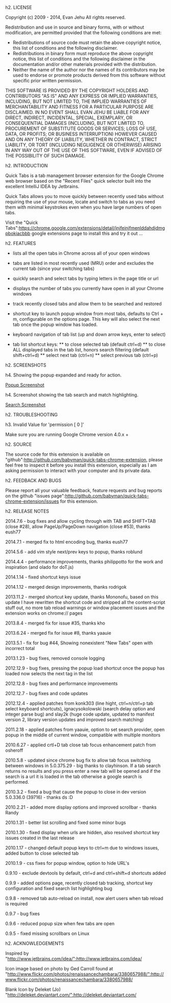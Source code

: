 h2. LICENSE

Copyright (c) 2009 - 2014, Evan Jehu
All rights reserved.

Redistribution and use in source and binary forms, with or without modification, are permitted provided that the following conditions are met:

* Redistributions of source code must retain the above copyright notice, this list of conditions and the following disclaimer.
* Redistributions in binary form must reproduce the above copyright notice, this list of conditions and the following disclaimer in the documentation and/or other materials provided with the distribution.
* Neither the name of the author nor the names of its contributors may be used to endorse or promote products derived from this software without specific prior written permission.

THIS SOFTWARE IS PROVIDED BY THE COPYRIGHT HOLDERS AND CONTRIBUTORS "AS IS" AND ANY EXPRESS OR IMPLIED WARRANTIES, INCLUDING, BUT NOT LIMITED TO, THE IMPLIED WARRANTIES OF MERCHANTABILITY AND FITNESS FOR A PARTICULAR PURPOSE ARE DISCLAIMED. IN NO EVENT SHALL EVAN JEHU BE LIABLE FOR ANY DIRECT, INDIRECT, INCIDENTAL, SPECIAL, EXEMPLARY, OR CONSEQUENTIAL DAMAGES (INCLUDING, BUT NOT LIMITED TO, PROCUREMENT OF SUBSTITUTE GOODS OR SERVICES; LOSS OF USE, DATA, OR PROFITS; OR BUSINESS INTERRUPTION) HOWEVER CAUSED AND ON ANY THEORY OF LIABILITY, WHETHER IN CONTRACT, STRICT LIABILITY, OR TORT (INCLUDING NEGLIGENCE OR OTHERWISE) ARISING IN ANY WAY OUT OF THE USE OF THIS SOFTWARE, EVEN IF ADVISED OF THE POSSIBILITY OF SUCH DAMAGE.


h2. INTRODUCTION

Quick Tabs is a tab management browser extension for the Google Chrome web browser based on the "Recent Files" quick selector built into the excellent IntelliJ IDEA by Jetbrains.

Quick Tabs allows you to move quickly between recently used tabs without requiring the use of your mouse, locate and switch to tabs as you need them with minimal keystrokes even when you have large numbers of open tabs.

Visit the "Quick Tabs":https://chrome.google.com/extensions/detail/jnjfeinjfmenlddahdjdmgpbokiacbbb google extensions page to install this and try it out ...


h2. FEATURES

* lists all the open tabs in Chrome across all of your open windows

* tabs are listed in most recently used (MRU) order and excludes the current tab (since your switching tabs)

* quickly search and select tabs by typing letters in the page title or url

* displays the number of tabs you currently have open in all your Chrome windows

* track recently closed tabs and allow them to be searched and restored

* shortcut key to launch popup window from most tabs, defaults to Ctrl + m, configurable on the options page.  This key will also select the next tab once the popup window has loaded.

* keyboard navigation of tab list (up and down arrow keys, enter to select)

* tab list shortcut keys:
** to close selected tab (default ctrl+d)
** to close ALL displayed tabs in the tab list, honors search filtering (default shift+ctrl+d)
** select next tab (ctrl+n)
** select previous tab (ctrl+p)



h2. SCREENSHOTS

h4. Showing the popup expanded and ready for action.

[Popup Screenshot](screenshots/in_action.png?raw=true)

h4. Screenshot showing the tab search and match highlighting.

[Search Screenshot](screenshots/searching_tabs.png?raw=true)


h2. TROUBLESHOOTING

h3. Invalid Value for 'permission [ 0 ]'

Make sure you are running Google Chrome version 4.0.x +

h2. SOURCE

The source code for this extension is available on "github":http://github.com/babyman/quick-tabs-chrome-extension, please feel free to inspect it before you install this extension, especially as I am asking permission to interact with your computer and its private data.


h2. FEEDBACK AND BUGS

Please report all your valuable feedback, feature requests and bug reports on the github "issues page":http://github.com/babyman/quick-tabs-chrome-extension/issues for this extension.


h2. RELEASE NOTES

2014.7.6 - bug fixes and allow cycling through with TAB and SHIFT+TAB (close #28), allow PageUp/PageDown navigation (close #53), thanks eush77

2014.7.1 - merged fix to html encoding bug, thanks eush77

2014.5.6 - add vim style next/prev keys to popup, thanks roblund

2014.4.4 - performance improvements, thanks philippotto for the work and inspiration (and olado for doT.js)

2014.1.14 - fixed shortcut keys issue

2014.1.12 - merged design improvements, thanks rodrigok

2013.11.2 - merged shortcut key update, thanks Mononofu, based on this update I have rewritten the shortcut code and stripped all the content-script stuff out, no more tab reload warnings or window placement issues and the extension works on chrome:// pages

2013.8.4 - merged fix for issue #35, thanks kho

2013.6.24 - merged fix for issue #8, thanks yaauie

2013.5.1 - fix for bug #44, Showing nonexistent "New Tabs" open with incorrect total

2013.1.23 - bug fixes, removed console logging

2012.12.9 - bug fixes, pressing the popup load shortcut once the popup has loaded now selects the next tag in the list

2012.12.8 - bug fixes and performance improvements

2012.12.7 - bug fixes and code updates

2012.12.4 - applied patches from konk303 (line hight, ctrl+n/ctrl+p tab select keyboard shortcuts), ignacysokolowski (search delay option and integer parse bug) and slay2k (huge code update, updated to manifest version 2, library version updates and improved search matching)

2011.2.18 - applied patches from yaauie, option to set search provider, open popup in the middle of current window, compatible with multiple monitors

2010.6.27 - applied crtl+D tab close tab focus enhancement patch from osheroff

2010.5.8 - updated since chrome bug fix to allow tab focus switching between windows in 5.0.375.29 - big thanks to clayhinson.  If a tab search returns no results and you press enter a new tab will be opened and if the search is a url it is loaded in the tab otherwise a google search is performed.

2010.3.2 - fixed a bug that cause the popup to close in dev version 5.0.336.0 (39716)  - thanks ds :D

2010.2.21 - added more display options and improved scrollbar - thanks Randy

2010.1.31 - better list scrolling and fixed some minor bugs

2010.1.30 - fixed display when urls are hidden, also resolved shortcut key issues created in the last release

2010.1.17 - changed default popup keys to ctrl+m due to windows issues, added button to close selected tab

2010.1.9 - css fixes for popup  window, option to hide URL's

0.9.10 - exclude devtools by default, ctrl+d and ctrl+shift+d shortcuts added

0.9.9 - added options page, recently closed tab tracking, shortcut key configuration and fixed search list highlighting bug

0.9.8 - removed tab auto-reload on install, now alert users when tab reload is required

0.9.7 - bug fixes

0.9.6 - reduced popup size when few tabs are open

0.9.5 - fixed missing scrollbars on Linux


h2. ACKNOWLEDGEMENTS

Inspired by
"http://www.jetbrains.com/idea/":http://www.jetbrains.com/idea/

Icon image based on photo by Ged Carroll found at
"http://www.flickr.com/photos/renaissancechambara/3380657988/":http://www.flickr.com/photos/renaissancechambara/3380657988/

Blank Icon by Deleket (Jo)
"http://deleket.deviantart.com/":http://deleket.deviantart.com/

